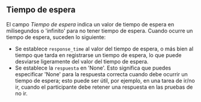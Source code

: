 ## Tiempo de espera

El campo *Tiempo de espera* indica un valor de tiempo de espera en milisegundos o 'infinito' para no tener tiempo de espera. Cuando ocurre un tiempo de espera, suceden lo siguiente:

- Se establece `response_time` al valor del tiempo de espera, o más bien al tiempo que tarda en registrarse un tiempo de espera, lo que puede desviarse ligeramente del valor del tiempo de espera.
- Se establece la `respuesta` en 'None'. Esto significa que puedes especificar 'None' para la respuesta correcta cuando debe ocurrir un tiempo de espera; esto puede ser útil, por ejemplo, en una tarea de ir/no ir, cuando el participante debe retener una respuesta en las pruebas de no ir.